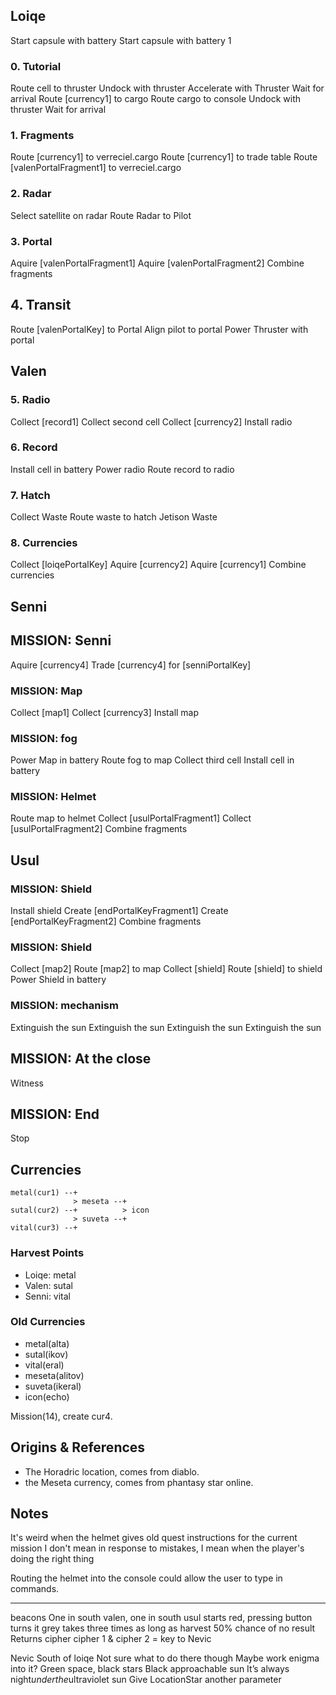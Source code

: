 ## Loiqe

Start capsule with battery
Start capsule with battery 1

### 0. Tutorial

Route cell to thruster
Undock with thruster
Accelerate with Thruster
Wait for arrival
Route [currency1] to cargo
Route cargo to console
Undock with thruster
Wait for arrival

### 1. Fragments
Route [currency1] to verreciel.cargo
Route [currency1] to trade table
Route [valenPortalFragment1] to verreciel.cargo

### 2. Radar
Select satellite on radar
Route Radar to Pilot

### 3. Portal
Aquire [valenPortalFragment1]
Aquire [valenPortalFragment2]
Combine fragments

## 4. Transit
Route [valenPortalKey] to Portal
Align pilot to portal
Power Thruster with portal

## Valen

### 5. Radio
Collect [record1]
Collect second cell
Collect [currency2]
Install radio

### 6. Record
Install cell in battery
Power radio
Route record to radio

### 7. Hatch
Collect Waste
Route waste to hatch
Jetison Waste

### 8. Currencies
Collect [loiqePortalKey]
Aquire [currency2]
Aquire [currency1]
Combine currencies

## Senni

## MISSION: Senni
Aquire [currency4]
Trade [currency4] for [senniPortalKey]

### MISSION: Map
Collect [map1]
Collect [currency3]
Install map

### MISSION: fog
Power Map in battery
Route fog to map
Collect third cell
Install cell in battery

### MISSION: Helmet
Route map to helmet
Collect [usulPortalFragment1]
Collect [usulPortalFragment2]
Combine fragments

## Usul 

### MISSION: Shield
Install shield
Create [endPortalKeyFragment1]
Create [endPortalKeyFragment2]
Combine fragments

### MISSION: Shield
Collect [map2]
Route [map2] to map
Collect [shield]
Route [shield] to shield
Power Shield in battery

### MISSION: mechanism
Extinguish the sun
Extinguish the sun
Extinguish the sun
Extinguish the sun

## MISSION: At the close
Witness

## MISSION: End
Stop

## Currencies

```
metal(cur1) --+
              > meseta --+
sutal(cur2) --+          > icon
              > suveta --+
vital(cur3) --+
```               

### Harvest Points

- Loiqe: metal
- Valen: sutal
- Senni: vital

### Old Currencies

- metal(alta)
- sutal(ikov)
- vital(eral)
- meseta(alitov)
- suveta(ikeral)
- icon(echo)

Mission(14), create cur4.

## Origins & References

- The Horadric location, comes from diablo.
- the Meseta currency, comes from phantasy star online.

## Notes

It's weird when the helmet gives old quest instructions for the current mission
  I don't mean in response to mistakes, I mean when the player's doing the right thing

Routing the helmet into the console could allow the user to type in commands.

-------

beacons
  One in south valen, one in south usul
  starts red, pressing button turns it grey
    takes three times as long as harvest
    50% chance of no result
  Returns cipher
  cipher 1 & cipher 2 = key to Nevic

Nevic
  South of loiqe
  Not sure what to do there though
  Maybe work enigma into it?
  Green space, black stars
  Black approachable sun
    It’s always night$under the$ultraviolet sun
    Give LocationStar another parameter
